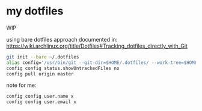 # my dotfiles

WIP

using bare dotfiles approach documented in: <https://wiki.archlinux.org/title/Dotfiles#Tracking_dotfiles_directly_with_Git>

```bash
git init --bare ~/.dotfiles
alias config='/usr/bin/git --git-dir=$HOME/.dotfiles/ --work-tree=$HOME'
config config status.showUntrackedFiles no
config pull origin master
```

note for me:

```bash
config config user.name x
config config user.email x
```
